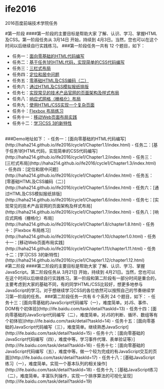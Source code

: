 # ife2016
2016百度前端技术学院任务

#第一阶段
####第一阶段的主要目标是帮助大家 了解、认识、学习、掌握HTML及CSS。第一阶段任务从 3月14日 开始，持续到 4月3日。当然，您也可以在这个时间以后继续自行实践练习。
###第一阶段任务一共有 12 个题目，如下：
- 任务一：[面向零基础的HTML代码编写](http://ife.baidu.com/task/detail?taskId=1)
- 任务二：[基于任务1的HTML代码，实现简单的CSS代码编写](http://ife.baidu.com/task/detail?taskId=2)
- 任务三：[三栏式布局](http://ife.baidu.com/task/detail?taskId=3)
- 任务四：[定位和居中问题](http://ife.baidu.com/task/detail?taskId=4)
- 任务五：[零基础HTML及CSS编码（二）](http://ife.baidu.com/task/detail?taskId=5)
- 任务六：[通过HTML及CSS模拟报纸排版](http://ife.baidu.com/task/detail?taskId=6)
- 任务七：[实现常见的技术产品官网的页面架构及样式布局](http://ife.baidu.com/task/detail?taskId=7)
- 任务八：[响应式网格（栅格化）布局](http://ife.baidu.com/task/detail?taskId=8)
- 任务九：[使用HTML/CSS实现一个复杂页面](http://ife.baidu.com/task/detail?taskId=9)
- 任务十：[Flexbox 布局练习](http://ife.baidu.com/task/detail?taskId=10)
- 任务十一：[移动Web页面布局实践](http://ife.baidu.com/task/detail?taskId=11)
- 任务十二：[学习CSS 3的新特性](http://ife.baidu.com/task/detail?taskId=12)

<br>
###Demo地址如下：
- 任务一：[面向零基础的HTML代码编写](http://haha214.github.io/ife2016/cycle1/Chapter1.1/index.html)
- 任务二：[基于任务1的HTML代码，实现简单的CSS代码编写](http://haha214.github.io/ife2016/cycle1/Chapter1.2/index.html)
- 任务三：[三栏式布局](http://haha214.github.io/ife2016/cycle1/Chapter1.3/index.html)
- 任务四：[定位和居中问题](http://haha214.github.io/ife2016/cycle1/Chapter1.4/index.html)
- 任务五：[零基础HTML及CSS编码（二）](http://haha214.github.io/ife2016/cycle1/Chapter1.5/index.html)
- 任务六：[通过HTML及CSS模拟报纸排版](http://haha214.github.io/ife2016/cycle1/Chapter1.6/index.html)
- 任务七：[实现常见的技术产品官网的页面架构及样式布局](http://haha214.github.io/ife2016/cycle1/Chapter1.7/index.html)
- 任务八：[响应式网格（栅格化）布局](http://haha214.github.io/ife2016/cycle1/Chapter1.8/chapter1.8.html)
- 任务十：[Flexbox 布局练习](http://haha214.github.io/ife2016/cycle1/Chapter1.10/chapter1.0.html)
- 任务十一：[移动Web页面布局实践](http://haha214.github.io/ife2016/cycle1/Chapter1.11/chapter1.11.html)
- 任务十二：[学习CSS 3的新特性](http://haha214.github.io/ife2016/cycle1/Chapter1.12/chapter1.12.html)

<br>
#第二阶段
####第二阶段的主要目标是帮助大家 了解、认识、学习、掌握JavaScript。第二阶段任务从 3月21日 开始，持续到 4月21日。当然，您也可以在这个时间以后继续自行实践练习。第一阶段和第二阶段有一部分时间是重合的，主要考虑到大家的基础不同，有的同学HTML/CSS比较好，想更多地参与JavaScript的学习。对于想继续学习CSS的各位依然可以按照自己的节奏继续学习第一阶段的任务。
###第二阶段任务一共有 6 个系列 24 个题目，如下：
- 任务十三：[面向零基础的JavaScript代码编写（一），难度简单。对JS、事件、DOM有个初体验](http://ife.baidu.com/task/detail?taskId=13)
- 任务十四：[面向零基础的JavaScript代码编写（二），难度简单。对JS的判断、循环、数组等有个初体验](http://ife.baidu.com/task/detail?taskId=14)
- 任务十五：[面向零基础的JavaScript代码编写（三），难度简单。继续熟悉JavaScript](http://ife.baidu.com/task/detail?taskId=15)
- 任务十六：[面向零基础的JavaScript代码编写（四），难度中等。学习事件代理、表单验证等）](http://ife.baidu.com/task/detail?taskId=16)
- 任务十七：[面向零基础的JavaScript代码编写（五），难度中等。做一个较为完成的有JavaScript交互的页面](http://ife.baidu.com/task/detail?taskId=17)
- 任务十八：[基础JavaScript练习（一），难度简单。实现一个基本队列的相关操作](http://ife.baidu.com/task/detail?taskId=18)
- 任务十九：[基础JavaScript练习（二），难度简单。丰富队列操作，实现一个排序算法的可视化呈现](http://ife.baidu.com/task/detail?taskId=19)
